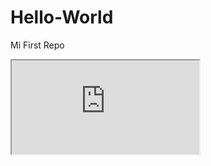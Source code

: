 # Hello-World
Mi First Repo

<iframe src="https://www.datavizforall.org/embed/index.html"></iframe>
